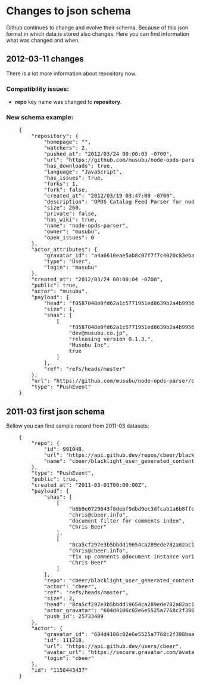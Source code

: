 # Changes to json schema

Github continues to change and evolve their schema. 
Because of this json format in which data is stored also changes.
Here you can find information what was changed and when.


## 2012-03-11 changes

There is a lot more information about repository now.

### Compatibility issues:
  
  * **repo** key name was changed to **repository**. 

### New schema example:

<pre>
	{
		"repository": {
		    "homepage": "",
		    "watchers": 2,
		    "pushed_at": "2012/03/24 00:00:03 -0700",
		    "url": "https://github.com/musubu/node-opds-parser",
		    "has_downloads": true,
		    "language": "JavaScript",
		    "has_issues": true,
		    "forks": 1,
		    "fork": false,
		    "created_at": "2012/03/19 03:47:00 -0700",
		    "description": "OPDS Catalog Feed Parser for node",
		    "size": 260,
		    "private": false,
		    "has_wiki": true,
		    "name": "node-opds-parser",
		    "owner": "musubu",
		    "open_issues": 0
		},
		"actor_attributes": {
		    "gravatar_id": "a4a6610eae5ab8c07f7f7c4020c83eba",
		    "type": "User",
		    "login": "musubu"
		},
		"created_at": "2012/03/24 00:00:04 -0700",
		"public": true,
		"actor": "musubu",
		"payload": {
		    "head": "f0587048e0fd62a1c5771951ed8639b2a4b9956b",
		    "size": 1,
		    "shas": [
		        [
		            "f0587048e0fd62a1c5771951ed8639b2a4b9956b",
		            "dev@musubu.co.jp",
		            "releasing version 0.1.3.",
		            "Musubu Inc",
		            true
		        ]
		    ],
		    "ref": "refs/heads/master"
		},
		"url": "https://github.com/musubu/node-opds-parser/compare/d8d0b627a6...f0587048e0",
		"type": "PushEvent"
	}
</pre>


## 2011-03 first json schema

Bellow you can find sample record from 2011-03 datasets:

<pre>
	{
		"repo": {
		    "id": 991048,
		    "url": "https://api.github.dev/repos/cbeer/blacklight_user_generated_content",
		    "name": "cbeer/blacklight_user_generated_content"
		},
		"type": "PushEvent",
		"public": true,
		"created_at": "2011-03-01T00:00:00Z",
		"payload": {
		    "shas": [
		        [
		            "b6b9e0729643f8debf9dbd9ec3dfcab1a6b8ffcb",
		            "chris@cbeer.info",
		            "document filter for comments index",
		            "Chris Beer"
		        ],
		        [
		            "8ca5cf297e3b5bbdd19654ca289ede782a82ac1f",
		            "chris@cbeer.info",
		            "fix up comments @document instance variable",
		            "Chris Beer"
		        ]
		    ],
		    "repo": "cbeer/blacklight_user_generated_content",
		    "actor": "cbeer",
		    "ref": "refs/heads/master",
		    "size": 2,
		    "head": "8ca5cf297e3b5bbdd19654ca289ede782a82ac1f",
		    "actor_gravatar": "604d4106c02e6e5525a7768c2f398baa",
		    "push_id": 25733409
		},
		"actor": {
		    "gravatar_id": "604d4106c02e6e5525a7768c2f398baa",
		    "id": 111218,
		    "url": "https://api.github.dev/users/cbeer",
		    "avatar_url": "https://secure.gravatar.com/avatar/604d4106c02e6e5525a7768c2f398baa?d=http://github.dev%2Fimages%2Fgravatars%2Fgravatar-user-420.png",
		    "login": "cbeer"
		},
		"id": "1158443437"
	}
</pre>
